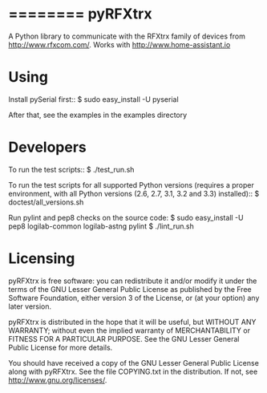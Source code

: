 ========
pyRFXtrx
========

A Python library to communicate with the RFXtrx family of devices
from http://www.rfxcom.com/. Works with http://www.home-assistant.io


Using
=====

Install pySerial first::
	$ sudo easy_install -U pyserial


After that, see the examples in the examples directory


Developers
==========

To run the test scripts::
	$ ./test_run.sh

To run the test scripts for all supported Python versions (requires a proper
environment, with all Python versions (2.6, 2.7, 3.1, 3.2 and 3.3) installed)::
	$ doctest/all_versions.sh

Run pylint and pep8 checks on the source code:
	$ sudo easy_install -U pep8 logilab-common logilab-astng pylint
	$ ./lint_run.sh


Licensing
=========

pyRFXtrx is free software: you can redistribute it and/or modify it
under the terms of the GNU Lesser General Public License as published
by the Free Software Foundation, either version 3 of the License, or
(at your option) any later version.

pyRFXtrx is distributed in the hope that it will be useful,
but WITHOUT ANY WARRANTY; without even the implied warranty of
MERCHANTABILITY or FITNESS FOR A PARTICULAR PURPOSE.  See the
GNU Lesser General Public License for more details.

You should have received a copy of the GNU Lesser General Public License
along with pyRFXtrx.  See the file COPYING.txt in the distribution.
If not, see <http://www.gnu.org/licenses/>.

